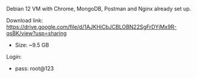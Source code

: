 Debian 12 VM with Chrome, MongoDB, Postman and Nginx already set up.  

Download link: https://drive.google.com/file/d/1AJKHiCbJCBLOBN22SgFrDYjMx9R-qsBK/view?usp=sharing
- Size: ~9.5 GB

Login:
- pass: root@123 
